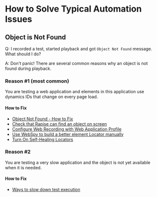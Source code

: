 # How to Solve Typical Automation Issues

## Object is Not Found

Q: I recorded a test, started playback and got `Object Not Found` message. What should I do?

A: Don't panic! There are several common reasons why an object is not found during playback.

### Reason #1 (most common)

You are testing a web application and elements in this application use dynamics IDs that change on every page load.

#### How to Fix

- [Object Not Found - How to Fix](/Guide/object_not_found/)
- [Check that Rapise can find an object on screen](https://www.inflectra.com/Support/KnowledgeBase/KB375.aspx)
- [Configure Web Recording with Web Application Profile](/Guide/web_app_profile/)
- [Use WebSpy to build a better element Locator manually](/Guide/web_spy/)
- [Turn On Self-Healing Locators](/Guide/web_self_healing/)

### Reason #2

You are testing a very slow application and the object is not yet available when it is needed.

#### How to Fix

- [Ways to slow down test execution](https://www.inflectra.com/Support/KnowledgeBase/KB301.aspx)